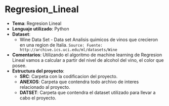 # Regresion_Lineal

- **Tema**: Regresion Lineal
- **Lenguaje utilizado**: Python
- **Dataset**:
  - Wine Data Set - Data set Analisis quimicos de vinos que crecieron en una region de Italia. `Source: Fuente: http://archive.ics.uci.edu/ml/datasets/Wine`
- **Comentarios**: Utilizando el algoritmo de machine learning de Regresion Lineal vamos a calcular a partir del nivel de alcohol del vino, el color que posee.
- **Estructura del proyecto**:
  - **SRC**: Carpeta con la codificacion del proyecto.
  - **ANEXOS**: Carpeta que contendra todo archivo de interes relacionado al proyecto.
  - **DATSET**: Carpeta que contendra el dataset utilizado para llevar a cabo el proyecto.
